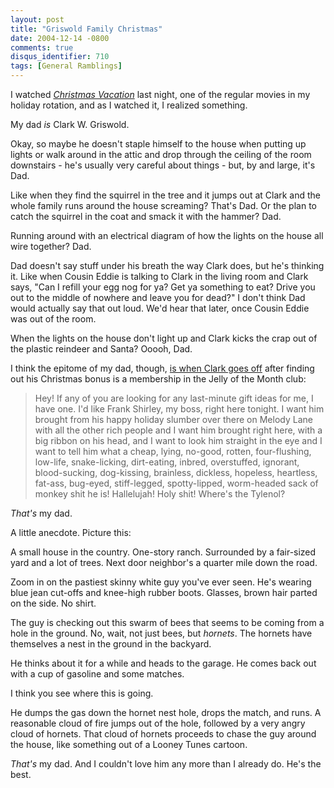 ```yaml
---
layout: post
title: "Griswold Family Christmas"
date: 2004-12-14 -0800
comments: true
disqus_identifier: 710
tags: [General Ramblings]
---
```

I watched [*Christmas
Vacation*](http://www.amazon.com/exec/obidos/ASIN/B0000AQS6R/mhsvortex)
last night, one of the regular movies in my holiday rotation, and as I
watched it, I realized something.
 
 My dad *is* Clark W. Griswold.
 
 Okay, so maybe he doesn't staple himself to the house when putting up
lights or walk around in the attic and drop through the ceiling of the
room downstairs - he's usually very careful about things - but, by and
large, it's Dad.
 
 Like when they find the squirrel in the tree and it jumps out at Clark
and the whole family runs around the house screaming? That's Dad. Or the
plan to catch the squirrel in the coat and smack it with the hammer?
Dad.
 
 Running around with an electrical diagram of how the lights on the
house all wire together? Dad.
 
 Dad doesn't say stuff under his breath the way Clark does, but he's
thinking it. Like when Cousin Eddie is talking to Clark in the living
room and Clark says, "Can I refill your egg nog for ya? Get ya something
to eat? Drive you out to the middle of nowhere and leave you for dead?"
I don't think Dad would actually say that out loud. We'd hear that
later, once Cousin Eddie was out of the room.
 
 When the lights on the house don't light up and Clark kicks the crap
out of the plastic reindeer and Santa? Ooooh, Dad.
 
 I think the epitome of my dad, though, [is when Clark goes
off](http://www.reelwavs.com/movies/christmas_vacation/giftidea.wav)
after finding out his Christmas bonus is a membership in the Jelly of
the Month club:

> Hey! If any of you are looking for any last-minute gift ideas for me,
> I have one. I'd like Frank Shirley, my boss, right here tonight. I
> want him brought from his happy holiday slumber over there on Melody
> Lane with all the other rich people and I want him brought right here,
> with a big ribbon on his head, and I want to look him straight in the
> eye and I want to tell him what a cheap, lying, no-good, rotten,
> four-flushing, low-life, snake-licking, dirt-eating, inbred,
> overstuffed, ignorant, blood-sucking, dog-kissing, brainless,
> dickless, hopeless, heartless, fat-ass, bug-eyed, stiff-legged,
> spotty-lipped, worm-headed sack of monkey shit he is! Hallelujah! Holy
> shit! Where's the Tylenol?


 
 *That's* my dad.
 
 A little anecdote. Picture this:
 
 A small house in the country. One-story ranch. Surrounded by a
fair-sized yard and a lot of trees. Next door neighbor's a quarter mile
down the road.
 
 Zoom in on the pastiest skinny white guy you've ever seen. He's wearing
blue jean cut-offs and knee-high rubber boots. Glasses, brown hair
parted on the side. No shirt.
 
 The guy is checking out this swarm of bees that seems to be coming from
a hole in the ground. No, wait, not just bees, but *hornets*. The
hornets have themselves a nest in the ground in the backyard.
 
 He thinks about it for a while and heads to the garage. He comes back
out with a cup of gasoline and some matches.
 
 I think you see where this is going.
 
 He dumps the gas down the hornet nest hole, drops the match, and runs.
A reasonable cloud of fire jumps out of the hole, followed by a very
angry cloud of hornets. That cloud of hornets proceeds to chase the guy
around the house, like something out of a Looney Tunes cartoon.
 
 *That's* my dad. And I couldn't love him any more than I already do.
He's the best.
